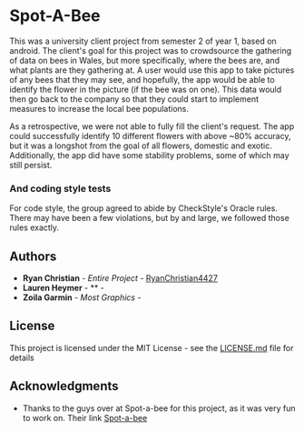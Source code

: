 # Spot-A-Bee

This was a university client project from semester 2 of year 1, based on android. The client's goal for this project was to crowdsource the gathering of data on bees in Wales, but more specifically, where the bees are, and what plants are they gathering at. A user would use this app to take pictures of any bees that they may see, and hopefully, the app would be able to identify the flower in the picture (if the bee was on one). This data would then go back to the company so that they could start to implement measures to increase the local bee populations.

As a retrospective, we were not able to fully fill the client's request. The app could successfully identify 10 different flowers with above ~80% accuracy, but it was a longshot from the goal of all flowers, domestic and exotic. Additionally, the app did have some stability problems, some of which may still persist.

### And coding style tests

For code style, the group agreed to abide by CheckStyle's Oracle rules. There may have been a few violations, but by and large, we followed those rules exactly. 

## Authors

* **Ryan Christian** - *Entire Project* - [RyanChristian4427](https://github.com/RyanChristian4427)
* **Lauren Heymer** - ** - 
* **Zoila Garmin** - *Most Graphics* - 

## License

This project is licensed under the MIT License - see the [LICENSE.md](LICENSE.md) file for details

## Acknowledgments

* Thanks to the guys over at Spot-a-bee for this project, as it was very fun to work on. Their link [Spot-a-bee](https://spotabee.buzz/home)
